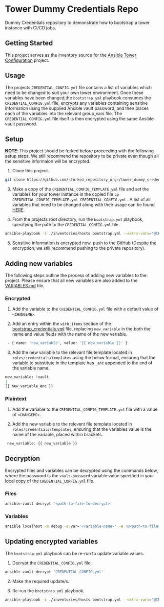 # Tower Dummy Credentials Repo

Dummy Credentials repository to demonstrate how to bootstrap a tower instance with CI/CD jobs.

## Getting Started

This project serves as the inventory source for the [Ansible Tower Configuration](https://github.com/integr8ly/ansible-tower-configuration) project.

## Usage 

The projects `CREDENTIAL_CONFIG.yml` file contains a list of variables which need to be changed to suit your own tower environment. Once these variables have been changed,the `bootstrap.yml` playbook consumes the `CREDENTIAL_CONFIG.yml` file, encrypts any variables containing sensitive information using the supplied Ansible vault password, and then places each of the variables into the relevant group_vars file. The `CREDENTIAL_CONFIG.yml` file itself is then encrypted using the same Ansible vault password.

## Setup

**NOTE**: This project should be forked before proceeding with the following setup steps. We still recommend the repository to be private even though all the sensitive informaion will be encrypted.

1. Clone this project.

```bash
git clone https://github.com/<forked_repository_org>/tower_dummy_credentials
```

3. Make a copy of the `CREDENTIAL_CONFIG_TEMPLATE.yml` file and set the variables for your tower instance in the copied file `cp CREDENTIAL_CONFIG_TEMPLATE.yml CREDENTIAL_CONFIG.yml` . A list of all variables that need to be changed along with their usage can be found [HERE](VARIABLES.md).

4. From the projects root directory, run the `bootstrap.yml` playbook, specifying the path to the `CREDENTIAL_CONFIG.yml` file.

```bash
ansible-playbook -i ./inventories/hosts bootstrap.yml --extra-vars='@CREDENTIAL_CONFIG.yml
```

5. Sensitive information is encrypted now, push to the GitHub (Despite the encryption, we still recommend pushing to the private repository).

## Adding new variables

The following steps outline the process of adding new variables to the project. Please ensure that all new variables are also added to the [VARIABLES.md](VARIABLES.md) file.

### Encrypted

1. Add the variable to the  `CREDENTIAL_CONFIG.yml` file with a default value of `<CHANGEME>`.

2. Add an entry within the `with_items` section of the [bootstrap_credentials.yml](roles/credentials/tasks/bootstrap_credentials.yml#L13) file, replacing `new_variable` in the both the name and value fields with the name of the new variable.

```bash
 - { name: 'new_variable', value: '{{ new_variable }}' }
 ```

3. Add the new variable to the relevant file template located in `roles/credentials/templates` using the below format, ensuring that the variable to substitute in the template has `_enc` appended to the end of the variable name.

```bash
new_variable: !vault
|
{{ new_variable_enc }}
 ```

 ### Plaintext

 1. Add the variable to the  `CREDENTIAL_CONFIG_TEMPLATE.yml` file with a value of `<CHANGEME>`.
   
 2. Add the new variable to the relevant file template located in `roles/credentials/templates`, ensuring that the variables value is the name of the variable, placed within brackets.

```bash
 new_variable: {{ new_variable }}
 ```

## Decryption

Encrypted files and variables can be decrypted using the commands below, where the password is the `vault-password` variable value specified in your local copy of the `CREDENTIAL_CONFIG.yml` file.

### Files

```bash
ansible-vault decrypt '<path-to-file-to-decrypt>'
 ```

### Variables

```bash
ansible localhost -m debug -a var='<variable-name>' -e '@<path-to-file>' --ask-vault-pass
```

## Updating encrypted variables

The `bootstrap.yml` playbook can be re-run to update variable values.

1. Decrypt the `CREDENTIAL_CONFIG.yml` file.

```bash
ansible-vault decrypt 'CREDENTIAL_CONFIG.yml'
```

2. Make the required update/s.

3. Re-run the `bootstrap.yml` playbook.

```bash
ansible-playbook -i ./inventories/hosts bootstrap.yml --extra-vars='@CREDENTIAL_CONFIG.yml'
```
